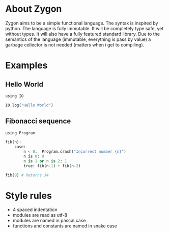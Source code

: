 # About Zygon

Zygon aims to be a simple functional language. The syntax is inspired by python.
The language is fully immutable. It will be completely type safe, yet without types.
It will also have a fully featured standard library.
Due to the semantics of the language (immutable, everything is pass by value) a garbage collector is not needed (matters when i get to compiling).

# Examples

## Hello World
```python
using IO

IO.log("Hello World")

```

## Fibonacci sequence

```python
using Program

fib(n):
    case:
        n < 0:  Program.crash("Incorrect number {n}")
        n is 0: 0
        n is 1 or n is 2: 1
        true: fib(n-1) + fib(n-2)

fib(9) # Returns 34
```

# Style rules
- 4 spaced indentation
- modules are read as utf-8
- modules are named in pascal case
- functions and constants are named in snake case
